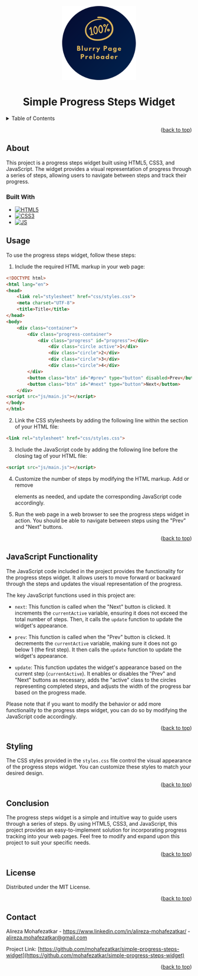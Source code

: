 <div align="center">
  <img src="img/logo.png" alt="Logo" width="200" height="200">
  <h1 align="center">Simple Progress Steps Widget</h1>
</div>

<details>
  <summary>Table of Contents</summary>
  <ol>
    <li>
      <a href="#about">About The Project</a>
      <ul>
        <li><a href="#built-with">Built With</a></li>
      </ul>
    </li>
    <li><a href="#usage">Usage</a></li>
    <li><a href="#javascript-functionality">JavaScript Functionality</a></li>
    <li><a href="#styling">Styling</a></li>
    <li><a href="#conclusion">Conclusion</a></li>
    <li><a href="#license">License</a></li>
    <li><a href="#contact">Contact</a></li>
  </ol>
</details>


<p align="right">(<a href="#readme-top">back to top</a>)</p>

## About

This project is a progress steps widget built using HTML5, CSS3, and JavaScript. The widget provides a visual representation of progress through a series of steps, allowing users to navigate between steps and track their progress.

### Built With
* [![HTML5][HTML5]][HTML5-url]
* [![CSS3][CSS3]][CSS3-url]
* [![JS][JS]][JS-url]

## Usage

To use the progress steps widget, follow these steps:

1. Include the required HTML markup in your web page:

```html
<!DOCTYPE html>
<html lang="en">
<head>
    <link rel="stylesheet" href="css/styles.css">
    <meta charset="UTF-8">
    <title>Title</title>
</head>
<body>
    <div class="container">
        <div class="progress-container">
            <div class="progress" id="progress"></div>
                <div class="circle active">1</div>
                <div class="circle">2</div>
                <div class="circle">3</div>
                <div class="circle">4</div>
        </div>
        <button class="btn" id="#prev" type="button" disabled>Prev</button>
        <button class="btn" id="#next" type="button">Next</button>
    </div>
<script src="js/main.js"></script>
</body>
</html>
```

2. Link the CSS stylesheets by adding the following line within the <head> section of your HTML file:

```html
<link rel="stylesheet" href="css/styles.css">
```

3. Include the JavaScript code by adding the following line before the closing </body> tag of your HTML file:

```html
<script src="js/main.js"></script>
```

4. Customize the number of steps by modifying the HTML markup. Add or remove <div class="circle"></div> elements as needed, and update the corresponding JavaScript code accordingly.

5. Run the web page in a web browser to see the progress steps widget in action. You should be able to navigate between steps using the "Prev" and "Next" buttons.
<p align="right">(<a href="#readme-top">back to top</a>)</p>

## JavaScript Functionality

The JavaScript code included in the project provides the functionality for the progress steps widget. It allows users to move forward or backward through the steps and updates the visual representation of the progress.

The key JavaScript functions used in this project are:

* `next`: This function is called when the "Next" button is clicked. It increments the `currentActive` variable, ensuring it does not exceed the total number of steps. Then, it calls the `update` function to update the widget's appearance.

* `prev`: This function is called when the "Prev" button is clicked. It decrements the `currentActive` variable, making sure it does not go below 1 (the first step). It then calls the `update` function to update the widget's appearance.

* `update`: This function updates the widget's appearance based on the current step (`currentActive`). It enables or disables the "Prev" and "Next" buttons as necessary, adds the "active" class to the circles representing completed steps, and adjusts the width of the progress bar based on the progress made.

Please note that if you want to modify the behavior or add more functionality to the progress steps widget, you can do so by modifying the JavaScript code accordingly.
<p align="right">(<a href="#readme-top">back to top</a>)</p>

## Styling
The CSS styles provided in the `styles.css` file control the visual appearance of the progress steps widget. You can customize these styles to match your desired design.
<p align="right">(<a href="#readme-top">back to top</a>)</p>

## Conclusion
The progress steps widget is a simple and intuitive way to guide users through a series of steps. By using HTML5, CSS3, and JavaScript, this project provides an easy-to-implement solution for incorporating progress tracking into your web pages. Feel free to modify and expand upon this project to suit your specific needs.
<p align="right">(<a href="#readme-top">back to top</a>)</p>


## License

Distributed under the MIT License.

<p align="right">(<a href="#readme-top">back to top</a>)</p>


## Contact

Alireza Mohafezatkar - https://www.linkedin.com/in/alireza-mohafezatkar/ - alireza.mohafezatkar@gmail.com

Project Link: [https://github.com/mohafezatkar/simple-progress-steps-widget](https://github.com/mohafezatkar/simple-progress-steps-widget)

<p align="right">(<a href="#readme-top">back to top</a>)</p>

[linkedin-shield]: https://img.shields.io/badge/-LinkedIn-black.svg?style=for-the-badge&logo=html&colorB=555
[linkedin-url]: https://www.linkedin.com/in/alireza-mohafezatkar/
[product-screenshot]: images/screenshot.png
[HTML5]: https://img.shields.io/badge/html5-8F3C18?style=for-the-badge&logo=html5&logoColor=orange
[HTML5-url]: https://developer.mozilla.org/en-US/docs/Web/HTML
[CSS3]: https://img.shields.io/badge/css3-2B88CB?style=for-the-badge&logo=css3&logoColor=blue
[CSS3-url]: https://css-tricks.com/
[JS]: https://img.shields.io/badge/javascript-000000?style=for-the-badge&logo=javascript&logoColor=yellow
[JS-url]: https://www.javascript.com/

